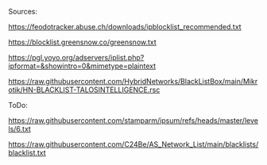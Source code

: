 Sources:

https://feodotracker.abuse.ch/downloads/ipblocklist_recommended.txt

https://blocklist.greensnow.co/greensnow.txt

https://pgl.yoyo.org/adservers/iplist.php?ipformat=&showintro=0&mimetype=plaintext

https://raw.githubusercontent.com/HybridNetworks/BlackListBox/main/Mikrotik/HN-BLACKLIST-TALOSINTELLIGENCE.rsc


ToDo:

https://raw.githubusercontent.com/stamparm/ipsum/refs/heads/master/levels/6.txt

https://raw.githubusercontent.com/C24Be/AS_Network_List/main/blacklists/blacklist.txt

